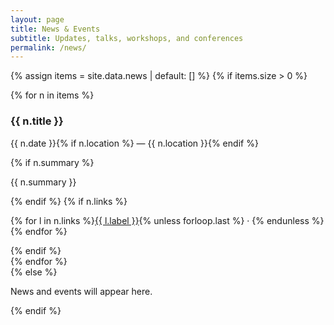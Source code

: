 ```yaml
---
layout: page
title: News & Events
subtitle: Updates, talks, workshops, and conferences
permalink: /news/
---
```


{% assign items = site.data.news | default: [] %}
{% if items.size > 0 %}
<div class="grid cols-1">
  {% for n in items %}
  <article class="card">
    <h3>{{ n.title }}</h3>
    <p class="muted">{{ n.date }}{% if n.location %} — {{ n.location }}{% endif %}</p>
    {% if n.summary %}<p>{{ n.summary }}</p>{% endif %}
    {% if n.links %}
      <p>
        {% for l in n.links %}<a href="{{ l.url }}" target="_blank" rel="noopener">{{ l.label }}</a>{% unless forloop.last %} · {% endunless %}{% endfor %}
      </p>
    {% endif %}
  </article>
  {% endfor %}
</div>
{% else %}
<p class="muted">News and events will appear here.</p>
{% endif %}


